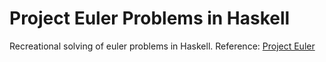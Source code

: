 # Project Euler Problems in Haskell
Recreational solving of euler problems in Haskell.
Reference: [Project Euler](https://projecteuler.net/)
